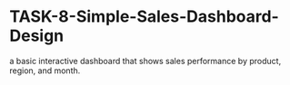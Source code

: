 # TASK-8-Simple-Sales-Dashboard-Design
 a basic interactive dashboard that shows sales performance by product, region, and month.
